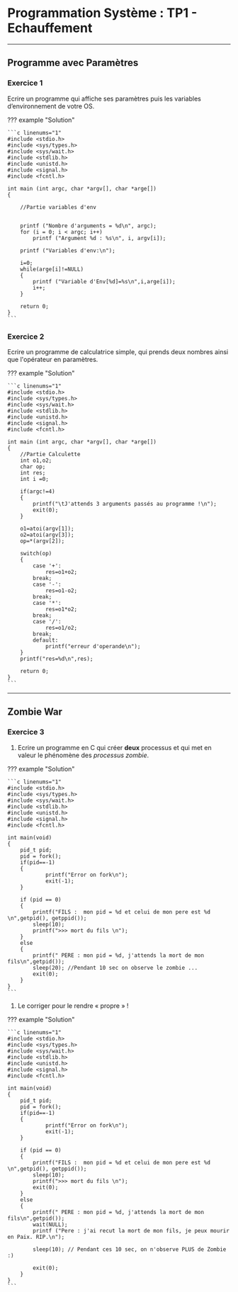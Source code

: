 # Programmation Système : TP1 - Echauffement

---

## Programme avec Paramètres

### Exercice 1

Ecrire un programme qui affiche ses paramètres puis les variables d’environnement de votre OS.

??? example "Solution"

    ```c linenums="1"
    #include <stdio.h>
    #include <sys/types.h>
    #include <sys/wait.h>
    #include <stdlib.h>
    #include <unistd.h>
    #include <signal.h>
    #include <fcntl.h>
    
    int main (int argc, char *argv[], char *arge[])
    {
        
        //Partie variables d'env
    
    
        printf ("Nombre d'arguments = %d\n", argc);
        for (i = 0; i < argc; i++)
            printf ("Argument %d : %s\n", i, argv[i]);
            
        printf ("Variables d'env:\n");
        
        i=0;
        while(arge[i]!=NULL)
        {
            printf ("Variable d'Env[%d]=%s\n",i,arge[i]);
            i++;
        }
       
        return 0;
    }
    ```
    
### Exercice 2

Ecrire un programme de calculatrice simple, qui prends deux nombres ainsi que l'opérateur en paramètres.

??? example "Solution"

    ```c linenums="1"
    #include <stdio.h>
    #include <sys/types.h>
    #include <sys/wait.h>
    #include <stdlib.h>
    #include <unistd.h>
    #include <signal.h>
    #include <fcntl.h>
    
    int main (int argc, char *argv[], char *arge[])
    {
        //Partie Calculette
        int o1,o2;
        char op;
        int res;
        int i =0;
        
        if(argc!=4)
        {   
            printf("\tJ'attends 3 arguments passés au programme !\n");
            exit(0);
        }
        
        o1=atoi(argv[1]);
        o2=atoi(argv[3]);
        op=*(argv[2]);
    
        switch(op)
        {   
            case '+':
                res=o1+o2;
            break;
            case '-':
                res=o1-o2;
            break;      
            case '*':
                res=o1*o2;
            break;      
            case '/':
                res=o1/o2;
            break;
            default:
                printf("erreur d'operande\n");  
        }       
        printf("res=%d\n",res); 

        return 0;
    }
    ```

---

## Zombie War

### Exercice 3

1. Ecrire un programme en C qui créer **deux** processus et qui met en valeur le phénomène des *processus zombie*.

??? example "Solution"

    ```c linenums="1"
    #include <stdio.h>
    #include <sys/types.h>
    #include <sys/wait.h>
    #include <stdlib.h>
    #include <unistd.h>
    #include <signal.h>
    #include <fcntl.h>
    
    int main(void)
    {
        pid_t pid;
        pid = fork();
        if(pid==-1)
        {
                printf("Error on fork\n");
                exit(-1);
        }
    
     	if (pid == 0)
     	{
            printf("FILS :  mon pid = %d et celui de mon pere est %d \n",getpid(), getppid());
            sleep(10);
            printf(">>> mort du fils \n");	
     	}
     	else
     	{
            printf(" PERE : mon pid = %d, j'attends la mort de mon fils\n",getpid());
            sleep(20); //Pendant 10 sec on observe le zombie ...    
            exit(0);
        }
    }
    ```

1. Le corriger pour le rendre « propre » !


??? example "Solution"

    ```c linenums="1"
    #include <stdio.h>
    #include <sys/types.h>
    #include <sys/wait.h>
    #include <stdlib.h>
    #include <unistd.h>
    #include <signal.h>
    #include <fcntl.h>
    
    int main(void)
    {
        pid_t pid;
        pid = fork();
        if(pid==-1)
        {
                printf("Error on fork\n");
                exit(-1);
        }
    
     	if (pid == 0)
     	{
            printf("FILS :  mon pid = %d et celui de mon pere est %d \n",getpid(), getppid());
            sleep(10);
            printf(">>> mort du fils \n");	
            exit(0);
     	}
     	else
     	{
            printf(" PERE : mon pid = %d, j'attends la mort de mon fils\n",getpid());
       	    wait(NULL);
            printf ("Pere : j'ai recut la mort de mon fils, je peux mourir en Paix. RIP.\n");   
            
            sleep(10); // Pendant ces 10 sec, on n'observe PLUS de Zombie :) 
    
            exit(0);
        }
    }
    ```